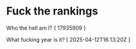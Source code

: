 # Fuck the rankings

Who the hell am I?
{ 17935909 }

What fucking year is it?
[ 2025-04-12T16:13:20Z ]
